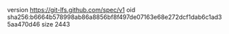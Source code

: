 version https://git-lfs.github.com/spec/v1
oid sha256:b6664b578998ab86a8856bf8f497de07163e68e272dcf1dab6c1ad35aa470d46
size 2443
